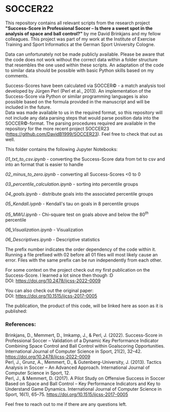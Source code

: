 # SOCCER22
This repository contains all relevant scripts from the research project **"Success-Score in Professional Soccer – Is there a sweet spot in the analysis of space and ball control?"** by me David Brinkjans and my fellow colleagues. This project was part of my work at the Institute of Exercise Training and Sport Informatics at the German Sport University Cologne. <br>

Data can unfortunately not be made publicly available. Please be aware that the code does not work without the correct data within a folder structure that resembles the one used within these scripts. An adaptation of the code to similar data should be possible with basic Python skills based on my comments. <br>

Success-Scores have been calculated via SOCCER© - a match analysis tool developed by Jürgen Perl (Perl et al., 2013). An implementation of the Success-Score via Python or similar programming languages is also possible based on the formula provided in the manuscript and will be included in the future. <br>
Data was made available to us in the required format, so this repository will not include any data parsing steps that would parse position data into the SOCCER©-format. The parsing procedures required are available in the repository for the more recent project SOCCER23 (https://github.com/DavidB1999/SOCCER23). Feel free to check that out as well. <br>


This folder contains the following Jupyter Notebooks: <br>

*01_txt_to_csv.ipynb* -  converting the Success-Score data from txt to csv and into an format that is easier to handle <br>

*02_minus_to_zero.ipynb* -  converting all Success-Scores <0 to 0 <br>

*03_percentile_calculation.ipynb* - sorting into percentile groups <br>

*04_goals.ipynb* - distribute goals into the associated percentile groups <br>

*05_Kendall.iypnb* - Kendall's tau on goals in 8 percentile groups <br>

*05_MWU.ipynb* - Chi-square test on goals above and below the $80^{th}$ percentile <br>

*06_Visualization.ipynb* - Visualization <br>

*06_Descriptives.ipynb* -  Descriptive statistics <br>



The prefix number indicates the order dependency of the code within it. Running a file prefixed with 02 before all 01 files will most likely cause an error. Files with the same prefix can be run independently  from each other. <br>

For some context on the project check out my first publication on the Success-Score. I learned a lot since then though :D <br>
DOI: https://doi.org/10.2478/ijcss-2022-0009 <br>

You can also check out the original paper: <br>
DOI: https://doi.org/10.1515/ijcss-2017-0005 <br>


The publication, the product of this code, will be linked here as soon as it is published: 


### References:
Brinkjans, D., Memmert, D., Imkamp, J., & Perl, J. (2022). Success-Score in Professional Soccer – Validation of a Dynamic Key Performance Indicator Combining Space Control and Ball Control within Goalscoring Opportunities. International Journal of Computer Science in Sport, 21(2), 32–42. https://doi.org/10.2478/ijcss-2022-0009 <br>
Perl, J., Grunz, A., Memmert, D., & Gutenberg-University, J. (2013). Tactics Analysis in Soccer – An Advanced Approach. International Journal of Computer Science in Sport, 12. <br>
Perl, J., & Memmert, D. (2017). A Pilot Study on Offensive Success in Soccer Based on Space and Ball Control – Key Performance Indicators and Key to Understand Game Dynamics. International Journal of Computer Science in Sport, 16(1), 65–75. https://doi.org/10.1515/ijcss-2017-0005 <br>


Feel free to reach out to me if there are any questions left. <br>
